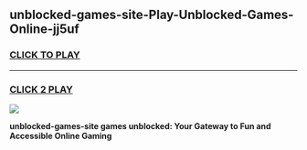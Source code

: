 
## unblocked-games-site-Play-Unblocked-Games-Online-jj5uf
<h3>
<a href="https://premium76.site?title=unblocked-games-site&ref=24A">CLICK TO PLAY</a></h3>
<hr>

<h3>
<a href="https://premium76.site?title=unblocked-games-site&ref=24A">CLICK 2 PLAY</a>
  
</h3>

<a href="https://premium76.site?title=unblocked-games-site&ref=24A"><img src="https://clearcache.store/games.png"></a>


**unblocked-games-site games unblocked: Your Gateway to Fun and Accessible Online Gaming**
